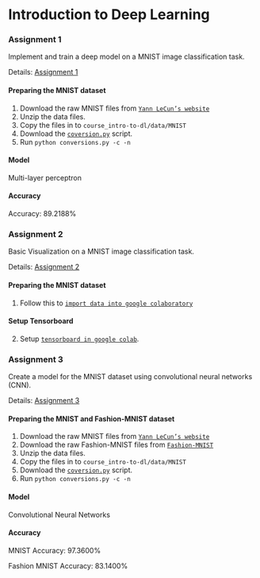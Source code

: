 # Introduction to Deep Learning

### Assignment 1
Implement and train a deep model on a MNIST image classification task.

Details: [Assignment 1](https://ovgu-ailab.github.io/idl2018/ass1.html)

#### Preparing the MNIST dataset
1. Download the raw MNIST files from [`Yann LeCun’s website`](http://yann.lecun.com/exdb/mnist/)
2. Unzip the data files.
3. Copy the files in to `course_intro-to-dl/data/MNIST`
4. Download the [`coversion.py`](https://ovgu-ailab.github.io/idl2018/assignments/1/conversions.py) script.
5. Run `python conversions.py -c -n`

#### Model
Multi-layer perceptron

#### Accuracy
Accuracy: 89.2188%

### Assignment 2
Basic Visualization on a MNIST image classification task.

Details: [Assignment 2](https://ovgu-ailab.github.io/idl2018/ass2.html)

#### Preparing the MNIST dataset
1. Follow this to [`import data into google colaboratory`](https://stackoverflow.com/questions/46986398/import-data-into-google-colaboratory#answer-47019779)

#### Setup Tensorboard

2. Setup [`tensorboard in google colab`](https://www.dlology.com/blog/quick-guide-to-run-tensorboard-in-google-colab/).

### Assignment 3
Create a model for the MNIST dataset using convolutional neural networks (CNN).

Details: [Assignment 3](https://ovgu-ailab.github.io/idl2018/ass3.html)

#### Preparing the MNIST and Fashion-MNIST dataset
1. Download the raw MNIST files from [`Yann LeCun’s website`](http://yann.lecun.com/exdb/mnist/)
2. Download the raw Fashion-MNIST files from [`Fashion-MNIST`](https://github.com/zalandoresearch/fashion-mnist#loading-data-with-other-machine-learning-libraries)
3. Unzip the data files.
4. Copy the files in to `course_intro-to-dl/data/MNIST`
5. Download the [`coversion.py`](https://ovgu-ailab.github.io/idl2018/assignments/1/conversions.py) script.
6. Run `python conversions.py -c -n`

#### Model
Convolutional Neural Networks

#### Accuracy
MNIST Accuracy: 97.3600%

Fashion MNIST Accuracy: 83.1400%